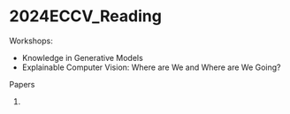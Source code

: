 # 2024ECCV_Reading

Workshops:
* Knowledge in Generative Models
* Explainable Computer Vision: Where are We and Where are We Going?


Papers  

1. 
